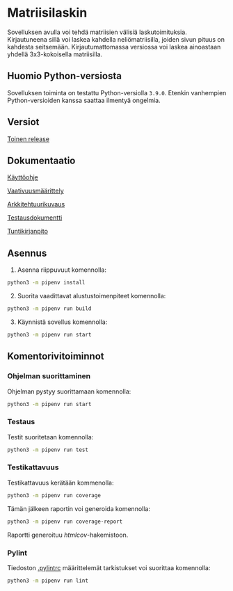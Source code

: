 # Matriisilaskin

Sovelluksen avulla voi tehdä matriisien välisiä laskutoimituksia. Kirjautuneena sillä voi laskea kahdella neliömatriisilla, joiden sivun pituus on kahdesta seitsemään. Kirjautumattomassa versiossa voi laskea ainoastaan yhdellä 3x3-kokoisella matriisilla.

## Huomio Python-versiosta

Sovelluksen toiminta on testattu Python-versiolla `3.9.0`. Etenkin vanhempien Python-versioiden kanssa saattaa ilmentyä ongelmia.

## Versiot

[Toinen release](https://github.com/mhamaril/ot-harjoitustyo/releases/tag/viikko6)

## Dokumentaatio

[Käyttöohje](https://github.com/mhamaril/ot-harjoitustyo/blob/master/Matriisilaskin/dokumentaatio/kayttoohje.md)

[Vaativuusmäärittely](https://github.com/mhamaril/ot-harjoitustyo/blob/master/Matriisilaskin/dokumentaatio/Vaativuusmaarittely.md)

[Arkkitehtuurikuvaus](https://github.com/mhamaril/ot-harjoitustyo/blob/master/Matriisilaskin/dokumentaatio/arkkitehtuuri.md)

[Testausdokumentti](https://github.com/mhamaril/ot-harjoitustyo/blob/master/Matriisilaskin/dokumentaatio/testaus.md)

[Tuntikirjanpito](https://github.com/mhamaril/ot-harjoitustyo/blob/master/Matriisilaskin/dokumentaatio/tuntikirjanpito.md)

## Asennus

1. Asenna riippuvuut komennolla:

```bash
python3 -m pipenv install
```

2. Suorita vaadittavat alustustoimenpiteet komennolla:

```bash
python3 -m pipenv run build
```

3. Käynnistä sovellus komennolla:

```bash
python3 -m pipenv run start
```

## Komentorivitoiminnot

### Ohjelman suorittaminen

Ohjelman pystyy suorittamaan komennolla:

```bash
python3 -m pipenv run start
```

### Testaus

Testit suoritetaan komennolla:

```bash
python3 -m pipenv run test
```

### Testikattavuus

Testikattavuus kerätään kommenolla:

```bash
python3 -m pipenv run coverage
```

Tämän jälkeen raportin voi generoida komennolla:

```bash
python3 -m pipenv run coverage-report
```

Raportti generoituu _htmlcov_-hakemistoon.

### Pylint

Tiedoston [.pylintrc](./.pylintrc) määrittelemät tarkistukset voi suorittaa komennolla:

```bash
python3 -m pipenv run lint
```
